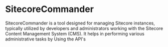 # SitecoreCommander
SitecoreCommander is a tool designed for managing Sitecore instances, typically utilized by developers and administrators working with the Sitecore Content Management System (CMS). It helps in performing various administrative tasks by Using the API's
